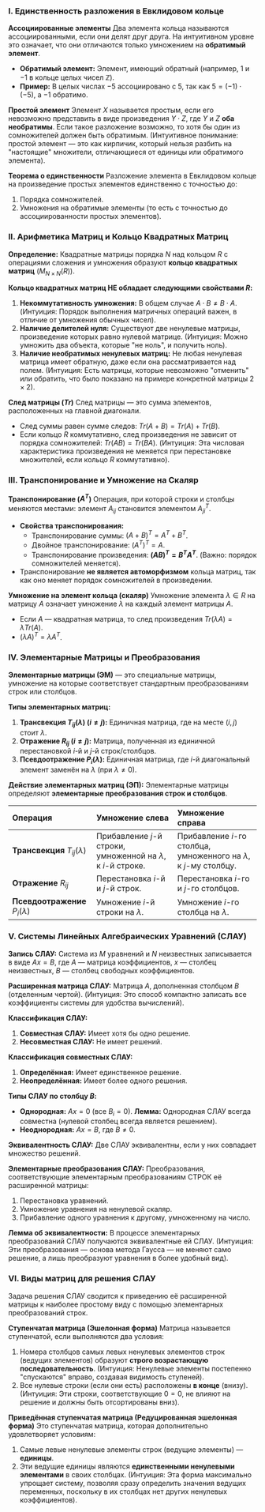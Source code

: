### I. Единственность разложения в Евклидовом кольце

**Ассоциированные элементы** Два элемента кольца называются ассоциированными, если они делят друг друга. На интуитивном уровне это означает, что они отличаются только умножением на **обратимый элемент**.

- **Обратимый элемент:** Элемент, имеющий обратный (например, $1$ и $-1$ в кольце целых чисел $\mathbb{Z}$).
- **Пример:** В целых числах $-5$ ассоциировано с $5$, так как $5 = (-1) \cdot (-5)$, а $-1$ обратимо.

**Простой элемент** Элемент $X$ называется простым, если его невозможно представить в виде произведения $Y \cdot Z$, где $Y$ и $Z$ **оба необратимы**. Если такое разложение возможно, то хотя бы один из сомножителей должен быть обратимым. (Интуитивное понимание: простой элемент — это как кирпичик, который нельзя разбить на "настоящие" множители, отличающиеся от единицы или обратимого элемента).

**Теорема о единственности** Разложение элемента в Евклидовом кольце на произведение простых элементов единственно с точностью до:

1. Порядка сомножителей.
2. Умножения на обратимые элементы (то есть с точностью до ассоциированности простых элементов).

### II. Арифметика Матриц и Кольцо Квадратных Матриц

**Определение:** Квадратные матрицы порядка $N$ над кольцом $R$ с операциями сложения и умножения образуют **кольцо квадратных матриц** ($M_{N \times N}(R)$).

**Кольцо квадратных матриц НЕ обладает следующими свойствами $R$:**

1. **Некоммутативность умножения:** В общем случае $A \cdot B \neq B \cdot A$. (Интуиция: Порядок выполнения матричных операций важен, в отличие от умножения обычных чисел).
2. **Наличие делителей нуля:** Существуют две ненулевые матрицы, произведение которых равно нулевой матрице. (Интуиция: Можно умножить два объекта, которые "не ноль", и получить ноль).
3. **Наличие необратимых ненулевых матриц:** Не любая ненулевая матрица имеет обратную, даже если она рассматривается над полем. (Интуиция: Есть матрицы, которые невозможно "отменить" или обратить, что было показано на примере конкретной матрицы $2 \times 2$).

**След матрицы ($Tr$)** След матрицы — это сумма элементов, расположенных на главной диагонали.

- След суммы равен сумме следов: $Tr(A+B) = Tr(A) + Tr(B)$.
- Если кольцо $R$ коммутативно, след произведения не зависит от порядка сомножителей: $Tr(AB) = Tr(BA)$. (Интуиция: Эта числовая характеристика произведения не меняется при перестановке множителей, если кольцо $R$ коммутативно).

### III. Транспонирование и Умножение на Скаляр

**Транспонирование ($A^T$)** Операция, при которой строки и столбцы меняются местами: элемент $A_{ij}$ становится элементом $A^T_{ji}$.

- **Свойства транспонирования:**
    - Транспонирование суммы: $(A + B)^T = A^T + B^T$.
    - Двойное транспонирование: $(A^T)^T = A$.
    - Транспонирование произведения: **$(AB)^T = B^T A^T$**. (Важно: порядок сомножителей меняется).
- Транспонирование **не является автоморфизмом** кольца матриц, так как оно меняет порядок сомножителей в произведении.

**Умножение на элемент кольца (скаляр)** Умножение элемента $\lambda \in R$ на матрицу $A$ означает умножение $\lambda$ на каждый элемент матрицы $A$.

- Если $A$ — квадратная матрица, то след произведения $Tr(\lambda A) = \lambda Tr(A)$.
- $(\lambda A)^T = \lambda A^T$.

### IV. Элементарные Матрицы и Преобразования

**Элементарные матрицы (ЭМ)** — это специальные матрицы, умножение на которые соответствует стандартным преобразованиям строк или столбцов.

**Типы элементарных матриц:**

1. **Трансвекция $T_{ij}(\lambda)$ ($i \neq j$):** Единичная матрица, где на месте $(i, j)$ стоит $\lambda$.
2. **Отражение $R_{ij}$ ($i \neq j$):** Матрица, полученная из единичной перестановкой $i$-й и $j$-й строк/столбцов.
3. **Псевдоотражение $P_i(\lambda)$:** Единичная матрица, где $i$-й диагональный элемент заменён на $\lambda$ (при $\lambda \neq 0$).

**Действие элементарных матриц (ЭП):** Элементарные матрицы определяют **элементарные преобразования строк и столбцов**.

|Операция|Умножение слева|Умножение справа|
|:--|:--|:--|
|**Трансвекция** $T_{ij}(\lambda)$|Прибавление $j$-й строки, умноженной на $\lambda$, к $i$-й строке.|Прибавление $i$-го столбца, умноженного на $\lambda$, к $j$-му столбцу.|
|**Отражение** $R_{ij}$|Перестановка $i$-й и $j$-й строк.|Перестановка $i$-го и $j$-го столбцов.|
|**Псевдоотражение** $P_i(\lambda)$|Умножение $i$-й строки на $\lambda$.|Умножение $i$-го столбца на $\lambda$.|

### V. Системы Линейных Алгебраических Уравнений (СЛАУ)

**Запись СЛАУ:** Система из $M$ уравнений и $N$ неизвестных записывается в виде $Ax = B$, где $A$ — матрица коэффициентов, $x$ — столбец неизвестных, $B$ — столбец свободных коэффициентов.

**Расширенная матрица СЛАУ:** Матрица $A$, дополненная столбцом $B$ (отделенным чертой). (Интуиция: Это способ компактно записать все коэффициенты системы для удобства вычислений).

**Классификация СЛАУ:**

1. **Совместная СЛАУ:** Имеет хотя бы одно решение.
2. **Несовместная СЛАУ:** Не имеет решений.

**Классификация совместных СЛАУ:**

1. **Определённая:** Имеет единственное решение.
2. **Неопределённая:** Имеет более одного решения.

**Типы СЛАУ по столбцу $B$:**

- **Однородная:** $Ax = 0$ (все $B_i = 0$). **Лемма:** Однородная СЛАУ всегда совместна (нулевой столбец всегда является решением).
- **Неоднородная:** $Ax = B$, где $B \neq 0$.

**Эквивалентность СЛАУ:** Две СЛАУ эквивалентны, если у них совпадает множество решений.

**Элементарные преобразования СЛАУ:** Преобразования, соответствующие элементарным преобразованиям СТРОК её расширенной матрицы:

1. Перестановка уравнений.
2. Умножение уравнения на ненулевой скаляр.
3. Прибавление одного уравнения к другому, умноженному на число.

**Лемма об эквивалентности:** В процессе элементарных преобразований СЛАУ получаются эквивалентные ей СЛАУ. (Интуиция: Эти преобразования — основа метода Гаусса — не меняют само решение, а лишь преобразуют уравнения в более удобный вид).

### VI. Виды матриц для решения СЛАУ

Задача решения СЛАУ сводится к приведению её расширенной матрицы к наиболее простому виду с помощью элементарных преобразований строк.

**Ступенчатая матрица (Эшелонная форма)** Матрица называется ступенчатой, если выполняются два условия:

1. Номера столбцов самых левых ненулевых элементов строк (ведущих элементов) образуют **строго возрастающую последовательность**. (Интуиция: Ненулевые элементы постепенно "спускаются" вправо, создавая видимость ступеней).
2. Все нулевые строки (если они есть) расположены **в конце** (внизу). (Интуиция: Эти строки, соответствующие $0=0$, не влияют на решение и должны быть отсортированы вниз).

**Приведённая ступенчатая матрица (Редуцированная эшелонная форма)** Это ступенчатая матрица, которая дополнительно удовлетворяет условиям:

1. Самые левые ненулевые элементы строк (ведущие элементы) — **единицы**.
2. Эти ведущие единицы являются **единственными ненулевыми элементами** в своих столбцах. (Интуиция: Эта форма максимально упрощает систему, позволяя сразу определить значения ведущих переменных, поскольку в их столбцах нет других ненулевых коэффициентов).